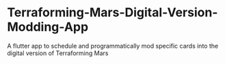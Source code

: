 # Terraforming-Mars-Digital-Version-Modding-App
A flutter app to schedule and programmatically mod specific cards into the digital version of Terraforming Mars
